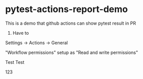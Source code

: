 # pytest-actions-report-demo

This is a demo that github actions can show pytest result in PR

1. Have to

Settings → Actions → General

"Workflow permissions" setup as "Read and write permissions"

Test Test

123
